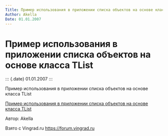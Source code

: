 ```yaml
---
Title: Пример использования в приложении списка объектов на основе класса TList
Author: Akella
Date: 01.01.2007
---
```



Пример использования в приложении списка объектов на основе класса TList
========================================================================

::: {.date}
01.01.2007
:::

Пример использования в приложении списка объектов на основе класса TList

[Пример использования в приложении списка объектов на основе класса TList](07_1.zip)

Автор: Akella

Взято с Vingrad.ru <https://forum.vingrad.ru>
